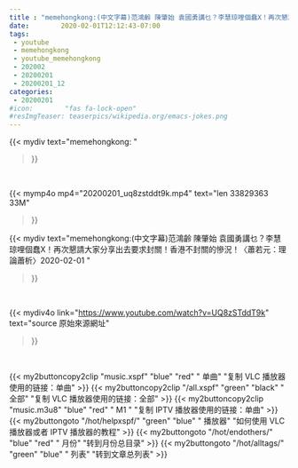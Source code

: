 ```yaml
---
title : "memehongkong:(中文字幕)范鴻齡 陳肇始 袁國勇講乜？李慧琼哩個蠢X！再次懇請大家分享出去要求封關！香港不封關的慘況！〈蕭若元：理論蕭析〉2020-02-01 "
date:        2020-02-01T12:12:43-07:00
tags:
 - youtube
 - memehongkong
 - youtube_memehongkong
 - 202002
 - 20200201
 - 20200201_12
categories:
 - 20200201
#icon:        "fas fa-lock-open"
#resImgTeaser: teaserpics/wikipedia.org/emacs-jokes.png
---
```


{{< mydiv text="memehongkong: "
>}}
<br>


{{< mymp4o mp4="20200201_uq8zstddt9k.mp4"
text="len 33829363    33M"
>}}


{{< mydiv text="memehongkong:(中文字幕)范鴻齡 陳肇始 袁國勇講乜？李慧琼哩個蠢X！再次懇請大家分享出去要求封關！香港不封關的慘況！〈蕭若元：理論蕭析〉2020-02-01 "
>}}
<br>

{{< mydiv4o link="https://www.youtube.com/watch?v=UQ8zSTddT9k"
text="source 原始來源網址"
>}}


<br>



{{< my2buttoncopy2clip "music.xspf"        "blue"   "red"    " 单曲"  "复制 VLC 播放器使用的链接：单曲" >}} {{< my2buttoncopy2clip "/all.xspf"         "green"  "black"  " 全部"  "复制 VLC 播放器使用的链接：全部" >}} {{< my2buttoncopy2clip "music.m3u8"        "blue"   "red"    " M1 "    "复制 IPTV 播放器使用的链接：单曲" >}} {{< my2buttongoto      "/hot/helpxspf/"    "green"  "blue"   " 播放器" "如何使用 VLC 播放器或者 IPTV 播放器的教程" >}} {{< my2buttongoto      "/hot/endothers/"   "blue"   "red"    " 月份"   "转到月份总目录" >}} {{< my2buttongoto      "/hot/alltags/"     "green"  "blue"   " 列表"   "转到文章总列表" >}} 
